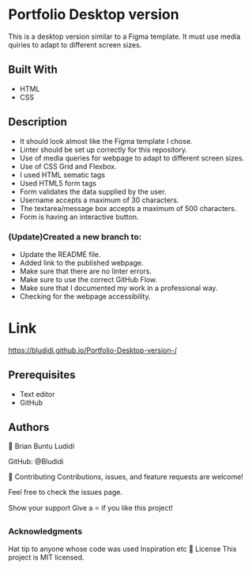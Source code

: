 # Portfolio Desktop version 
This is a desktop version similar to a Figma template. 
It must use media quiries to adapt to different screen sizes. 


## Built With
- HTML 
- CSS

## Description 
- It should look almost like the Figma template I chose.
- Linter should be set up correctly for this repository.
- Use of media queries for webpage to adapt to different screen sizes. 
- Use of CSS Grid and Flexbox.
- I used HTML sematic tags
- Used HTML5 form tags
- Form validates the data supplied by the user.
- Username accepts a maximum of 30 characters.
- The textarea/message box accepts a maximum of 500 characters.
- Form is having an interactive button.

### (Update)Created  a new branch to:

- Update the README file.
- Added link to the published webpage.
- Make sure that there are no linter errors.
- Make sure to use the correct GitHub Flow.
- Make sure that I documented my work in a professional way.
- Checking for the webpage accessibility.

# Link 
https://bludidi.github.io/Portfolio-Desktop-version-/ 

## Prerequisites
- Text editor 
- GitHub 

## Authors
👤 Brian Buntu Ludidi

GitHub: @Bludidi 


🤝 Contributing
Contributions, issues, and feature requests are welcome!

Feel free to check the issues page.

Show your support
Give a ⭐️ if you like this project!

### Acknowledgments
Hat tip to anyone whose code was used
Inspiration
etc
📝 License
This project is MIT licensed.

